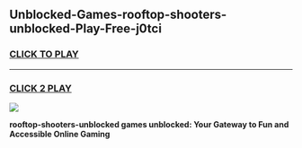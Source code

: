
## Unblocked-Games-rooftop-shooters-unblocked-Play-Free-j0tci
<h3>
<a href="https://premium76.site?title=rooftop-shooters-unblocked&ref=18A1">CLICK TO PLAY</a></h3>
<hr>

<h3>
<a href="https://premium76.site?title=rooftop-shooters-unblocked&ref=18A1">CLICK 2 PLAY</a>
  
</h3>

<a href="https://premium76.site?title=rooftop-shooters-unblocked&ref=18A1"><img src="https://clearcache.store/games.png"></a>


**rooftop-shooters-unblocked games unblocked: Your Gateway to Fun and Accessible Online Gaming**
